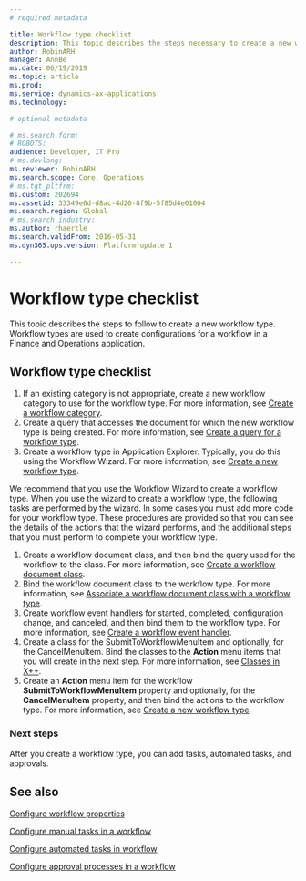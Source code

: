 ```yaml
---
# required metadata

title: Workflow type checklist
description: This topic describes the steps necessary to create a new workflow type.
author: RobinARH
manager: AnnBe
ms.date: 06/19/2019
ms.topic: article
ms.prod: 
ms.service: dynamics-ax-applications
ms.technology: 

# optional metadata

# ms.search.form: 
# ROBOTS: 
audience: Developer, IT Pro
# ms.devlang: 
ms.reviewer: RobinARH
ms.search.scope: Core, Operations
# ms.tgt_pltfrm: 
ms.custom: 202694
ms.assetid: 33349e0d-d8ac-4d20-8f9b-5f85d4e01004
ms.search.region: Global
# ms.search.industry: 
ms.author: rhaertle
ms.search.validFrom: 2016-05-31
ms.dyn365.ops.version: Platform update 1

---
```


# Workflow type checklist 

This topic describes the steps to follow to create a new workflow type. Workflow types are used to create configurations for a workflow in a Finance and Operations application.

## Workflow type checklist

1.  If an existing category is not appropriate, create a new workflow category to use for the workflow type. For more information, see [Create a workflow category](workflow-type-category.md).
2.  Create a query that accesses the document for which the new workflow type is being created. For more information, see [Create a query for a workflow type](workflow-type-query.md).
3.  Create a workflow type in Application Explorer. Typically, you do this using the Workflow Wizard. For more information, see [Create a new workflow type](workflow-type-create-new).

We recommend that you use the Workflow Wizard to create a workflow type. When you use the wizard to create a workflow type, the following tasks are performed by the wizard. In some cases you must add more code for your workflow type. These procedures are provided so that you can see the details of the actions that the wizard performs, and the additional steps that you must perform to complete your workflow type.

1.  Create a workflow document class, and then bind the query used for the workflow to the class. For more information, see [Create a workflow document class](workflow-type-document-create.md).
2.  Bind the workflow document class to the workflow type. For more information, see [Associate a workflow document class with a workflow type](workflow-type-associate-document.md).
3.  Create workflow event handlers for started, completed, configuration change, and canceled, and then bind them to the workflow type. For more information, see [Create a workflow event handler](https://docs.microsoft.com/en-us/dynamicsax-2012/developer/how-to-create-a-workflow-event-handler).
4.  Create a class for the SubmitToWorkflowMenuItem and optionally, for the CancelMenuItem. Bind the classes to the **Action** menu items that you will create in the next step. For more information, see [Classes in X++](../../dev-itpro/dev-ref/xpp-classes-methods.md).
5.  Create an **Action** menu item for the workflow **SubmitToWorkflowMenuItem** property and optionally, for the **CancelMenuItem** property, and then bind the actions to the workflow type. For more information, see [Create a new workflow type](workflow-type-create-new.md).

### Next steps

After you create a workflow type, you can add tasks, automated tasks, and approvals.

## See also

[Configure workflow properties](configure-workflow-properties.md)

[Configure manual tasks in a workflow](configure-manual-task-workflow.md)

[Configure automated tasks in workflow](configure-automated-task-workflow.md)

[Configure approval processes in a workflow](configure-approval-process-workflow.md)
